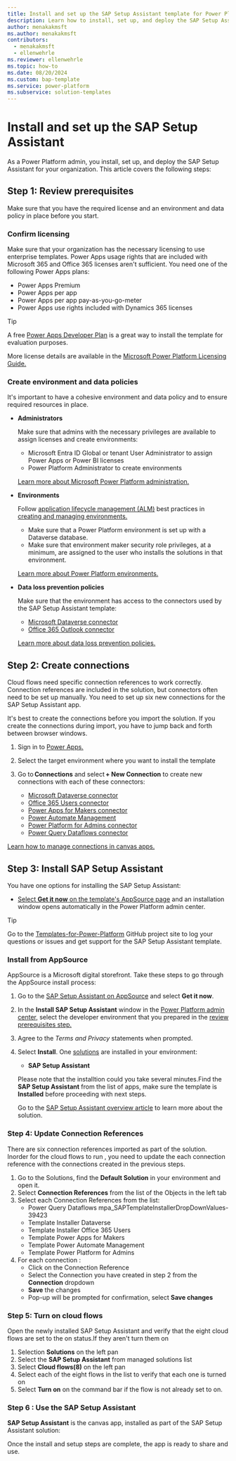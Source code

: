 ```yaml
---
title: Install and set up the SAP Setup Assistant template for Power Platform
description: Learn how to install, set up, and deploy the SAP Setup Assistant template for Microsoft Power Platform.
author: menakakmsft
ms.author: menakakmsft
contributors:
  - menakakmsft
  - ellenwehrle
ms.reviewer: ellenwehrle
ms.topic: how-to
ms.date: 08/20/2024
ms.custom: bap-template
ms.service: power-platform
ms.subservice: solution-templates
---
```


# Install and set up the SAP Setup Assistant

As a Power Platform admin, you install, set up, and deploy the SAP Setup Assistant for your organization. This article covers the following steps:

## Step 1: Review prerequisites

Make sure that you have the required license and an environment and data policy in place before you start.

### Confirm licensing

Make sure that your organization has the necessary licensing to use enterprise templates. Power Apps usage rights that are included with Microsoft 365 and Office 365 licenses aren't sufficient. You need one of the following Power Apps plans:

- Power Apps Premium
- Power Apps per app
- Power Apps per app pay-as-you-go-meter
- Power Apps use rights included with Dynamics 365 licenses

> [!TIP]
> A free [Power Apps Developer Plan](https://powerapps.microsoft.com/developerplan/) is a great way to install the template for evaluation purposes.

More license details are available in the [Microsoft Power Platform Licensing Guide.](https://go.microsoft.com/fwlink/?linkid=2085130)

### Create environment and data policies

It's important to have a cohesive environment and data policy and to ensure required resources in place.

- **Administrators**

  Make sure that admins with the necessary privileges are available to assign licenses and create environments:

  - Microsoft Entra ID Global or tenant User Administrator to assign Power Apps or Power BI licenses
  - Power Platform Administrator to create environments

  [Learn more about Microsoft Power Platform administration.](/power-platform/admin/)

- **Environments**

  Follow [application lifecycle management (ALM)](/power-platform/alm/) best practices in [creating and managing environments.](/power-platform/admin/create-environment)

  - Make sure that a Power Platform environment is set up with a Dataverse database.
  - Make sure that environment maker security role privileges, at a minimum, are assigned to the user who installs the solutions in that environment.

  [Learn more about Power Platform environments.](/power-platform/admin/environments-overview)

- **Data loss prevention policies**

  Make sure that the environment has access to the connectors used by the SAP Setup Assistant template:

  - [Microsoft Dataverse connector](/connectors/commondataserviceforapps/)
  - [Office 365 Outlook connector](/connectors/office365/)
  
  [Learn more about data loss prevention policies.](/power-platform/admin/wp-data-loss-prevention)

## Step 2: Create connections

Cloud flows need specific connection references to work correctly. Connection references are included in the solution, but connectors often need to be set up manually. You need to set up six new connections for the SAP Setup Assistant app.

It's best to create the connections before you import the solution. If you create the connections during import, you have to jump back and forth between browser windows.

1. Sign in to [Power Apps.](https://make.preview.powerapps.com/)
2. Select the target environment where you want to install the template
3. Go to **Connections** and select **+ New Connection** to create new connections with each of these connectors:

    - [Microsoft Dataverse connector](/connectors/commondataserviceforapps/)
    - [Office 365 Users connector](/connectors/office365users/)
    - [Power Apps for Makers connector](/connectors/powerappsforappmakers/)
    - [Power Automate Management](/connectors/flowmanagement/)
    - [Power Platform for Admins connector](/connectors/powerplatformforadmins/)
    - [Power Query Dataflows connector](/connectors/dataflows/)

  [Learn how to manage connections in canvas apps.](/power-apps/maker/canvas-apps/add-manage-connections)

## Step 3: Install SAP Setup Assistant

You have one options for installing the SAP Setup Assistant:

- [Select **Get it now** on the template's AppSource page](#install-from-appsource) and an installation window opens automatically in the Power Platform admin center.

> [!TIP]
>
> Go to the [Templates-for-Power-Platform](https://aka.ms/PowerPlatformTemplateSupport) GitHub project site to log your questions or issues and get support for the SAP Setup Assistant template.

### Install from AppSource

AppSource is a Microsoft digital storefront. Take these steps to go through the AppSource install process:

1. Go to the [SAP Setup Assistant on AppSource](<https://aka.ms/AccessSAPSetupAssistantTemplate>) and select **Get it now**.

2. In the **Install SAP Setup Assistant** window in the [Power Platform admin center,](https://admin.powerplatform.microsoft.com/) select the developer environment that you prepared in the [review prerequisites step.](#step-1-review-prerequisites)

3. Agree to the *Terms and Privacy* statements when prompted.

4. Select **Install**. One [solutions](/power-platform/alm/solution-concepts-alm) are installed in your environment:

    - **SAP Setup Assistant**
  
    Please note that the installtion could you take several minutes.Find the **SAP Setup Assistant** from the list of apps, make sure the template is **Installed** before proceeding with next steps.

    Go to the [SAP Setup Assistant overview article](./overview.md) to learn more about the solution.

### Step 4: Update Connection References

There are six connection references imported as part of the solution. Inorder for the cloud flows to run , you need to update the each connection reference with the connections created in the previous steps.

1. Go to the Solutions, find the **Default Solution** in your environment and open it.
2. Select **Connection References** from the list of the Objects in the left tab
4. Select each Connection References from the list:
   - Power Query Dataflows mpa_SAPTemplateInstallerDropDownValues-39423
   - Template Installer Dataverse
   - Template Installer Office 365 Users
   - Template Power Apps for Makers
   - Template Power Automate Management
   - Template Power Platform for Admins
5. For each connection :
   - Click on the Connection Reference
   - Select the Connection you have created in step 2 from the **Connection** dropdown
   - **Save** the changes
   - Pop-up will be prompted for confirmation, select **Save changes**

### Step 5: Turn on cloud flows
Open the newly installed SAP Setup Assistant and verify that the eight cloud flows are set to the on status.If they aren't turn them on

1. Selection **Solutions** on the left pan
2. Select the **SAP Setup Assistant** from managed solutions list
3. Select **Cloud flows(8)** on the left pan
4. Select each of the eight flows in the list to verify that each one is turned on
5. Select **Turn on** on the command bar if the flow is not already set to on.
   
### Step 6 : Use the SAP Setup Assistant

**SAP Setup Assistant** is the canvas app, installed as part of the SAP Setup Assistant solution:

Once the install and setup steps are complete, the app is ready to share and use.
